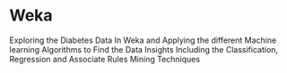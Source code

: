 # Weka
Exploring the Diabetes Data In Weka and Applying the different Machine learning Algorithms to Find the Data Insights Including the Classification, Regression and Associate Rules Mining Techniques  
